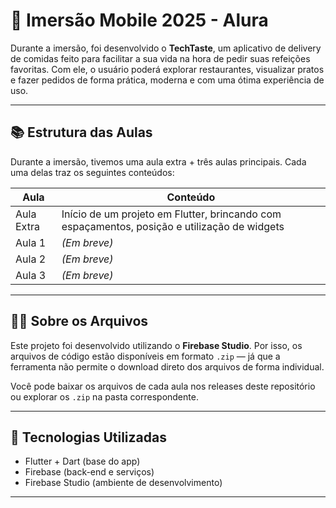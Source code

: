 # 📱 Imersão Mobile 2025 - Alura

Durante a imersão, foi desenvolvido o **TechTaste**, um aplicativo de delivery de comidas feito para facilitar a sua vida na hora de pedir suas refeições favoritas. Com ele, o usuário poderá explorar restaurantes, visualizar pratos e fazer pedidos de forma prática, moderna e com uma ótima experiência de uso.

---

## 📚 Estrutura das Aulas

Durante a imersão, tivemos uma aula extra + três aulas principais. Cada uma delas traz os seguintes conteúdos:

| Aula | Conteúdo |
|------|----------|
| Aula Extra | Início de um projeto em Flutter, brincando com espaçamentos, posição e utilização de widgets |
| Aula 1 | *(Em breve)* |
| Aula 2 | *(Em breve)* |
| Aula 3 | *(Em breve)* |

---

## 🧑‍💻 Sobre os Arquivos

Este projeto foi desenvolvido utilizando o **Firebase Studio**. Por isso, os arquivos de código estão disponíveis em formato `.zip` — já que a ferramenta não permite o download direto dos arquivos de forma individual.

Você pode baixar os arquivos de cada aula nos releases deste repositório ou explorar os `.zip` na pasta correspondente.

---

## 🚀 Tecnologias Utilizadas

- Flutter + Dart (base do app)
- Firebase (back-end e serviços)
- Firebase Studio (ambiente de desenvolvimento)

---


